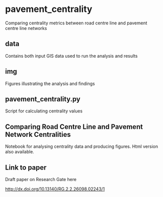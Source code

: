 # pavement_centrality
Comparing centrality metrics between road centre line and pavement centre line networks

## data

Contains both input GIS data used to run the analysis and results

## img

Figures illustrating the analysis and findings

## pavement_centrality.py

Script for calculating centrality values

## Comparing Road Centre Line and Pavement Network Centralities

Notebook for analysing centrality data and producing figures. Html version also available.

## Link to paper

Draft paper on Research Gate here

http://dx.doi.org/10.13140/RG.2.2.26098.02243/1